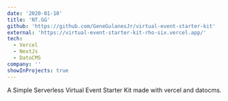 ```yaml
---
date: '2020-01-10'
title: 'NT.GG'
github: 'https://github.com/GeneGulanesJr/virtual-event-starter-kit'
external: 'https://virtual-event-starter-kit-rho-six.vercel.app/'
tech:
  - Vercel
  - NextJs
  - DatoCMS
company: ''
showInProjects: true
---
```


A Simple Serverless Virtual Event Starter Kit made with vercel and datocms.
